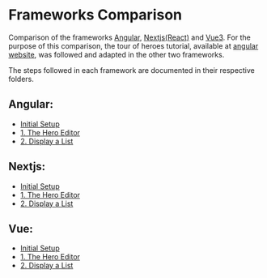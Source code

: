 # Frameworks Comparison

Comparison of the frameworks [Angular](https://angular.io), [Nextjs](https://nextjs.org/)[(React)](https://reactjs.org/) and [Vue3](https://v3.vuejs.org/).
For the purpose of this comparison, the tour of heroes tutorial, available at [angular website](https://angular.io/tutorial), was followed and adapted in the other two frameworks.

The steps followed in each framework are documented in their respective folders.

## Angular:
* [Initial Setup](https://github.com/bicanco/frameworksComparison/tree/main/angular-tour-of-heroes#initial-setup)
* [1. The Hero Editor](https://github.com/bicanco/frameworksComparison/tree/main/angular-tour-of-heroes#1-the-hero-editor)
* [2. Display a List](https://github.com/bicanco/frameworksComparison/tree/main/angular-tour-of-heroes#2-display-a-list)

## Nextjs:
* [Initial Setup](https://github.com/bicanco/frameworksComparison/tree/main/nextjs-tour-of-heroes#initial-setup)
* [1. The Hero Editor](https://github.com/bicanco/frameworksComparison/tree/main/nextjs-tour-of-heroes#1-the-hero-editor)
* [2. Display a List](https://github.com/bicanco/frameworksComparison/tree/main/nextjs-tour-of-heroes#2-display-a-list)

## Vue:
* [Initial Setup](https://github.com/bicanco/frameworksComparison/tree/main/vue-tour-of-heroes#initial-setup)
* [1. The Hero Editor](https://github.com/bicanco/frameworksComparison/tree/main/vue-tour-of-heroes#1-the-hero-editor)
* [2. Display a List](https://github.com/bicanco/frameworksComparison/tree/main/vue-tour-of-heroes#2-display-a-list)

